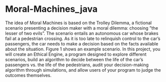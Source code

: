 # Moral-Machines_java
The idea of Moral Machines is based on the Trolley Dilemma, a fictional scenario presenting a decision
maker with a moral dilemma: choosing ”the lesser of two evils”. The scenario entails an autonomous car
whose brakes fail at a pedestrian crossing. As it is too late to relinquish control to the car’s passengers,
the car needs to make a decision based on the facts available about the situation. Figure 1 shows an
example scenario. In this project, you will create an Ethical Engine, a program designed to explore
different scenarios, build an algorithm to decide between the life of the car’s passengers vs. the life of the
pedestrians, audit your decision-making algorithm through simulations, and allow users of your program
to judge the outcomes themselves.
